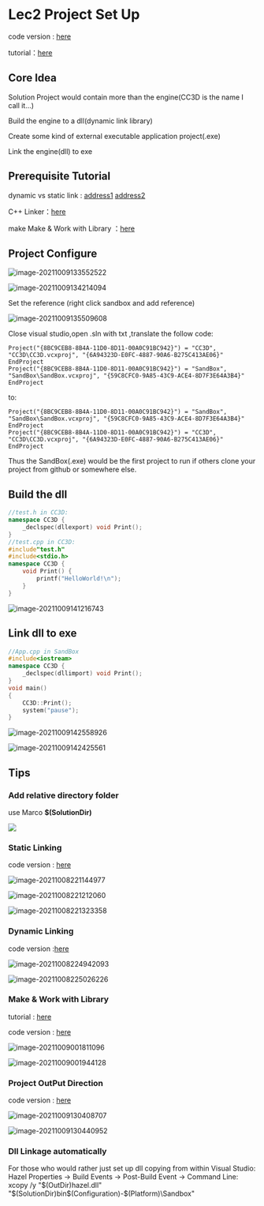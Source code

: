 # Lec2 Project Set Up

code version : [here](https://github.com/Graphic-researcher/Crosa-Conty-3D/tree/a8896b16e1ae112cb5c7c94298b4e997569188f2/HTC/Project/Crosa-Conty-3D/Crosa-Conty-3D)

tutorial：[here](https://www.youtube.com/watch?v=KG8cAGvn9d4&list=PLlrATfBNZ98dC-V-N3m0Go4deliWHPFwT&index=5)

## Core Idea

Solution Project would contain more than the engine(CC3D is the name I call it...)

Build the engine to a dll(dynamic link library)

Create some kind of external executable application project(.exe)

Link the engine(dll) to exe

## Prerequisite Tutorial

dynamic vs static link : [address1](https://www.youtube.com/watch?v=or1dAmUO8k0) [address2](https://www.youtube.com/watch?v=pLy69V2F_8M)

 C++ Linker：[here](https://www.youtube.com/watch?v=H4s55GgAg0I)

make Make & Work with Library ：[here](https://www.youtube.com/watch?v=Wt4dxDNmDA8)

## Project Configure

![image-20211009133552522](https://i.loli.net/2021/10/09/xNGmUPAnSr6fKhV.png)

![image-20211009134214094](https://i.loli.net/2021/10/09/fernlLdvmS6Iaw1.png)

Set the reference (right click sandbox and add reference)

![image-20211009135509608](https://i.loli.net/2021/10/09/BGFRXVJ8gIoPpni.png)

Close visual studio,open .sln with txt ,translate the follow code:

```shell
Project("{8BC9CEB8-8B4A-11D0-8D11-00A0C91BC942}") = "CC3D", "CC3D\CC3D.vcxproj", "{6A94323D-E0FC-4887-90A6-B275C413AE06}"
EndProject
Project("{8BC9CEB8-8B4A-11D0-8D11-00A0C91BC942}") = "SandBox", "SandBox\SandBox.vcxproj", "{59C8CFC0-9A85-43C9-ACE4-8D7F3E64A3B4}"
EndProject
```

to:

```shell
Project("{8BC9CEB8-8B4A-11D0-8D11-00A0C91BC942}") = "SandBox", "SandBox\SandBox.vcxproj", "{59C8CFC0-9A85-43C9-ACE4-8D7F3E64A3B4}"
EndProject
Project("{8BC9CEB8-8B4A-11D0-8D11-00A0C91BC942}") = "CC3D", "CC3D\CC3D.vcxproj", "{6A94323D-E0FC-4887-90A6-B275C413AE06}"
EndProject
```

Thus the SandBox(.exe) would be the first project to run if others clone your project from github or somewhere else.

## Build the dll

```c++
//test.h in CC3D:
namespace CC3D {
	_declspec(dllexport) void Print();
}
//test.cpp in CC3D:
#include"test.h"
#include<stdio.h>
namespace CC3D {
	void Print() {
		printf("HelloWorld!\n");
	}
}
```

![image-20211009141216743](https://i.loli.net/2021/10/09/TV6ZuiqbLgwOxe7.png)

## Link dll to exe

```cpp
//App.cpp in SandBox
#include<iostream>
namespace CC3D {
	_declspec(dllimport) void Print();
}
void main()
{
	CC3D::Print();
	system("pause");
}
```

![image-20211009142558926](https://i.loli.net/2021/10/09/QDF6ENJuZiPVWg5.png)

![image-20211009142425561](https://i.loli.net/2021/10/09/s61ai8oUuz59Y4k.png)

## Tips

### Add relative directory folder

use Marco **$(SolutionDir)**

![](https://i.loli.net/2021/10/08/DG5dYLAOXTKNfPg.png)

### Static Linking

code version : [here](https://github.com/Graphic-researcher/Crosa-Conty-3D/tree/43ef369549fd59bc0643af47de6bc2f7130615dd/HTC/Project/CC3D)

![image-20211008221144977](https://i.loli.net/2021/10/08/xECiXTfuAba6zBp.png)

![image-20211008221212060](https://i.loli.net/2021/10/08/pjyt9cxPh3l5fDb.png)

![image-20211008221323358](https://i.loli.net/2021/10/08/wcXeimHf4Dx8g1E.png)

### Dynamic Linking

code version :[here](https://github.com/Graphic-researcher/Crosa-Conty-3D/tree/461d56a91c014d53425d9a779e4652fedf549e8e/HTC/Project/CC3D)

![image-20211008224942093](https://i.loli.net/2021/10/08/hN2GngBi6lYZ4IJ.png)

![image-20211008225026226](https://i.loli.net/2021/10/08/kqx2Cev96uGSEHs.png)

### Make & Work with Library

tutorial : [here](https://www.youtube.com/watch?v=Wt4dxDNmDA8)

code version : [here](https://github.com/Graphic-researcher/Crosa-Conty-3D/tree/a1179996c82a1ed9a2d206817a9f15f2076d468e/HTC/Project/CC3D)

![image-20211009001811096](https://i.loli.net/2021/10/09/9DcAgrZO5SGfh2V.png)

![image-20211009001944128](https://i.loli.net/2021/10/09/fZIgcFL42VvnwQu.png)

### Project OutPut Direction

code version : [here](https://github.com/Graphic-researcher/Crosa-Conty-3D/tree/d264d0ab682f16c152118fff939360f8b054ed07/HTC/Project/CC3D)

![image-20211009130408707](https://i.loli.net/2021/10/09/lA6G9HOW7PfedUD.png)

![image-20211009130440952](https://i.loli.net/2021/10/09/WBhC8V2IpZcY3Kr.png)

### Dll Linkage automatically

For those who would rather just set up dll copying from within Visual Studio: Hazel Properties -> Build Events -> Post-Build Event -> Command Line: xcopy /y "$(OutDir)hazel.dll" "$(SolutionDir)bin\$(Configuration)-$(Platform)\Sandbox\"